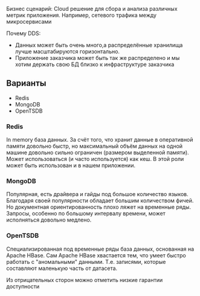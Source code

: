 
Бизнес сценарий: Cloud решение для сбора и анализа различных метрик приложения.
Например, сетевого трафика между микросервисами

Почему DDS:
 - Данных может быть очень много,а распределённые хранилища лучше масштабируются горизонтально.
 - Приложение заказчика может быть так же распределено 
 и мы хотим держать свою БД близко к инфраструктуре заказчика

## Варианты
  - Redis
  - MongoDB
  - OpenTSDB

### Redis
In memory база данных. За счёт того, что хранит данные в оперативной памяти довольно быстр,
но максимальный объём данных на одной машине довольно сильно ограничен (размером выделенной памяти).
Может использоваться (и часто используется) как кеш. В этой роли может быть использован и в нашем приложении.

### MongoDB
Популярная, есть драйвера и гайды под большое количество языков. Благодаря своей популярности обладает большим количеством фичей.
Но документная ориентированность плохо ляжет на временные ряды.
Запросы, особенно по большому интервалу времени, может исполняться довольно медлено.

### OpenTSDB
Специализированная под временные ряды база данных, основанная на Apache HBase.
Сам Apache HBase хвастается тем, что умеет быстро работать с "аномальными" данными.
Т.е. записями, которые составляют маленькую часть от датасета.

Из отрицательных сторон можно отметить низкие гарантии доступности
